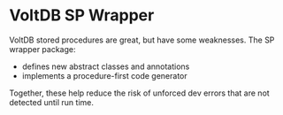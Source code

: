 # VoltDB SP Wrapper

VoltDB stored procedures are great, but have some weaknesses. The SP wrapper package:

- defines new abstract classes and annotations
- implements a procedure-first code generator

Together, these help reduce the risk of unforced dev errors that are not detected until run time.
